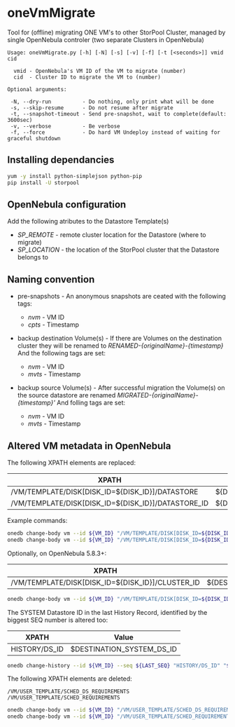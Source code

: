 oneVmMigrate
===============================================================================

Tool for (offline) migrating ONE VM's to other StorPool Cluster, managed by single OpenNebula controler (two separate Clusters in OpenNebula)

```
Usage: oneVmMigrate.py [-h] [-N] [-s] [-v] [-f] [-t [<seconds>]] vmid cid

  vmid - OpenNebula's VM ID of the VM to migrate (number)
  cid  - Cluster ID to migrate the VM to (number)

Optional arguments:

 -N, --dry-run          - Do nothing, only print what will be done
 -s, --skip-resume      - Do not resume after migrate
 -t, --snapshot-timeout - Send pre-snapshot, wait to complete(default: 3600sec)
 -v, --verbose          - Be verbose
 -f, --force            - Do hard VM Undeploy instead of waiting for graceful shutdown
```

Installing dependancies
-------------------------------------------------------------------------------

```bash
yum -y install python-simplejson python-pip
pip install -U storpool
```

OpenNebula configuration
-------------------------------------------------------------------------------

Add the following atributes to the Datastore Template(s)

  * _SP_REMOTE_     - remote cluster location for the Datastore (where to migrate)
  * _SP_LOCATION_   - the location of the StorPool cluster that the Datastore belongs to


Naming convention
-------------------------------------------------------------------------------

* pre-snapshots - An anonymous snapshots are ceated with the following tags:
     
    * _nvm_    - VM ID
    * _cpts_   - Timestamp

* backup destination Volume(s) - If there are Volumes on the destination cluster they will be renamed to _RENAMED-{originalName}-{timestamp}_
And the following tags are set:

    * _nvm_    - VM ID
    * _mvts_   - Timestamp

* backup source Volume(s) - After successful migration the Volume(s) on the source datastore are renamed _MIGRATED-{originalName}-{timestamp}'_
And folling tags are set:

    * _nvm_    - VM ID
    * _mvts_   - Timestamp


Altered VM metadata in OpenNebula
-------------------------------------------------------------------------------

The following XPATH elements are replaced:

XPATH | Value
-------------------------------------------------- | --------------------------------
/VM/TEMPLATE/DISK[DISK_ID=${DISK_ID}]/DATASTORE | ${DESTINATION_DATASTORE_NAME}
/VM/TEMPLATE/DISK[DISK_ID=${DISK_ID}]/DATASTORE_ID | ${DESTINATION_DATASTORE_ID}

Example commands:
```bash
onedb change-body vm --id ${VM_ID} "/VM/TEMPLATE/DISK[DISK_ID=${DISK_ID}]/DATASTORE" "$DS_NAME"
onedb change-body vm --id ${VM_ID} "/VM/TEMPLATE/DISK[DISK_ID=${DISK_ID}]/DATASTORE_ID" "$DS_ID"
```

Optionally, on OpenNebula 5.8.3+:

XPATH | Value
-------------------------------------------------- | --------------------------------
/VM/TEMPLATE/DISK[DISK_ID=${DISK_ID}]/CLUSTER_ID | ${DESTINATION_CLUSTER_ID}

```bash
onedb change-body vm --id ${VM_ID} "/VM/TEMPLATE/DISK[DISK_ID=${DISK_ID}]/CLUSTER_ID" "$CLUSTER_ID"
```

The SYSTEM Datastore ID in the last History Record, identified by the biggest SEQ number is altered too:

XPATH | Value
-------------------------------------------------- | --------------------------------
HISTORY/DS_ID | $DESTINATION_SYSTEM_DS_ID

```bash
onedb change-history --id ${VM_ID} --seq ${LAST_SEQ} "HISTORY/DS_ID" "${DESTINATION_SYSTEM_DS_ID}"
```

The following XPATH elements are deleted:

```
/VM/USER_TEMPLATE/SCHED_DS_REQUIREMENTS
/VM/USER_TEMPLATE/SCHED_REQUIREMENTS
```

```bash
onedb change-body vm --id ${VM_ID} "/VM/USER_TEMPLATE/SCHED_DS_REQUIREMENTS" --delete
onedb change-body vm --id ${VM_ID} "/VM/USER_TEMPLATE/SCHED_REQUIREMENTS" --delete
```

